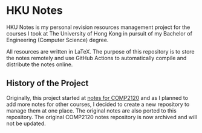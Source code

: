 # HKU Notes

HKU Notes is my personal revision resources management project for the courses I took
at The University of Hong Kong in pursuit of my Bachelor of Engineering (Computer Science)
degree.

All resources are written in LaTeX. The purpose of this repository is to store the notes
remotely and use GitHub Actions to automatically compile and distribute the notes online.

## History of the Project

Originally, this project started at [notes for COMP2120](https://github.com/ShingZhanho/COMP2120-Notes)
and as I planned to add more notes for other courses, I decided to create a new repository
to manage them at one place. The original notes are also ported to this repository.
The original COMP2120 notes repository is now archived and will not be updated.